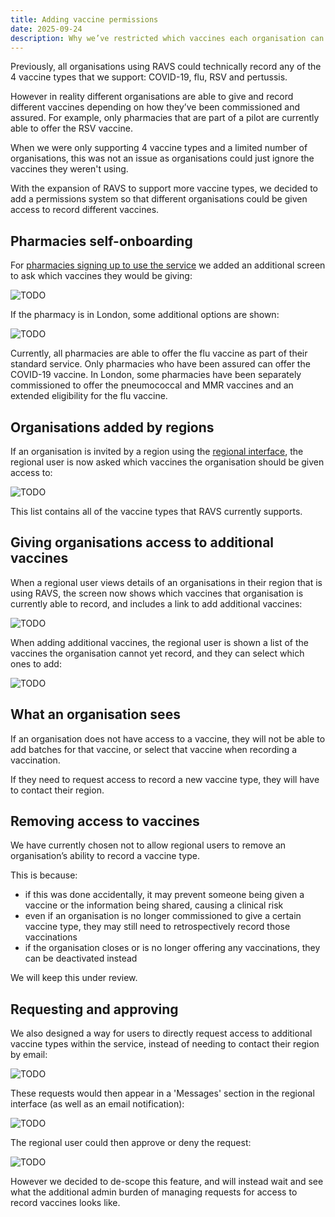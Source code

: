```yaml
---
title: Adding vaccine permissions
date: 2025-09-24
description: Why we’ve restricted which vaccines each organisation can record.
---
```


Previously, all organisations using RAVS could technically record any of the 4 vaccine types that we support: COVID-19, flu, RSV and pertussis.

However in reality different organisations are able to give and record different vaccines depending on how they’ve been commissioned and assured. For example, only pharmacies that are part of a pilot are currently able to offer the RSV vaccine.

When we were only supporting 4 vaccine types and a limited number of organisations, this was not an issue as organisations could just ignore the vaccines they weren't using.

With the expansion of RAVS to support more vaccine types, we decided to add a permissions system so that different organisations could be given access to record different vaccines.

## Pharmacies self-onboarding

For [pharmacies signing up to use the service](/record-a-vaccination/2025/08/enabling-pharmacies-to-sign-up/) we added an additional screen to ask which vaccines they would be giving:

![TODO](what-vaccinations-do-you-want-to-record.png)

If the pharmacy is in London, some additional options are shown:

![TODO](what-vaccinations-do-you-want-to-record-london.png)

Currently, all pharmacies are able to offer the flu vaccine as part of their standard service. Only pharmacies who have been assured can offer the COVID-19 vaccine. In London, some pharmacies have been separately commissioned to offer the pneumococcal and MMR vaccines and an extended eligibility for the flu vaccine.

## Organisations added by regions

If an organisation is invited by a region using the [regional interface](/record-a-vaccination/2024/08/onboarding-organisations-without-spreadsheets/), the regional user is now asked which vaccines the organisation should be given access to:

![TODO](which-vaccines-can-they-record.png)

This list contains all of the vaccine types that RAVS currently supports.

## Giving organisations access to additional vaccines

When a regional user views details of an organisations in their region that is using RAVS, the screen now shows which vaccines that organisation is currently able to record, and includes a link to add additional vaccines:

![TODO](region-organisation-view.png)

When adding additional vaccines, the regional user is shown a list of the vaccines the organisation cannot yet record, and they can select which ones to add:

![TODO](which-vaccines-do-you-want-to-add.png)

## What an organisation sees

If an organisation does not have access to a vaccine, they will not be able to add batches for that vaccine, or select that vaccine when recording a vaccination.

If they need to request access to record a new vaccine type, they will have to contact their region.

## Removing access to vaccines

We have currently chosen not to allow regional users to remove an organisation’s ability to record a vaccine type.

This is because:

* if this was done accidentally, it may prevent someone being given a vaccine or the information being shared, causing a clinical risk
* even if an organisation is no longer commissioned to give a certain vaccine type, they may still need to retrospectively record those vaccinations
* if the organisation closes or is no longer offering any vaccinations, they can be deactivated instead

We will keep this under review.

## Requesting and approving

We also designed a way for users to directly request access to additional vaccine types within the service, instead of needing to contact their region by email:

![TODO](request-vaccine.png)

These requests would then appear in a 'Messages' section in the regional interface (as well as an email notification):

![TODO](messages.png)

The regional user could then approve or deny the request:

![TODO](approve-or-deny.png)

However we decided to de-scope this feature, and will instead wait and see what the additional admin burden of managing requests for access to record vaccines looks like.
